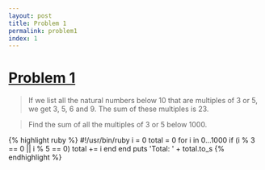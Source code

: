 ```yaml
---
layout: post
title: Problem 1
permalink: problem1
index: 1
---
```

# [Problem 1](https://projecteuler.net/problem=1)

>If we list all the natural numbers below 10 that are multiples of 3 or 5, we get 3, 5, 6 and 9. The sum of these multiples is 23.

>Find the sum of all the multiples of 3 or 5 below 1000.

{% highlight ruby %}
#!/usr/bin/ruby
i = 0
total = 0
for i in 0...1000 
	if (i % 3 == 0 || i % 5 == 0)
		total += i
	end
end
puts 'Total: ' + total.to_s
{% endhighlight %}
